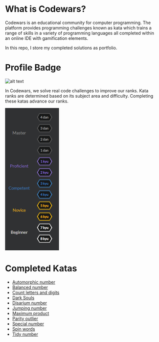 # What is Codewars? 
Codewars is an educational community for computer programming. The platform provides programming challenges known as kata which trains a range of skills in a variety of programming languages all completed within an online IDE with gamification elements. 

In this repo, I store my completed solutions as portfolio.

# Profile Badge
![alt text](https://www.codewars.com/users/fuzzymuzzywuzzy/badges/large "fuzzymuzzywuzzy profile")
 
In Codewars, we solve real code challenges to improve our ranks. Kata ranks are determined based on its subject area and difficulty. Completing these katas advance our ranks.

![alt text](https://github.com/fuzzymuzzywuzzy/codewars/blob/master/codewars_rank.PNG "codewars rank")

# Completed Katas

* [Automorphic number](../blob/master/python/automorphic_number.py)
* [Balanced number](../blob/master/python/balanced_number.py)
* [Count letters and digits](../blob/master/python/count_letters_digits.py)
* [Dark Souls](../blob/master/python/dark_souls.py)
* [Disarium number](../blob/master/python/disarium_number.py)
* [Jumping number](../blob/master/python/jumping_number.py)
* [Maximum product](../blob/master/python/max_product.py)
* [Parity outlier](../blob/master/python/parity_outlier.py)
* [Special number](../blob/master/python/special_number.py)
* [Spin words](../blob/master/python/spin_words.py)
* [Tidy number](../blob/master/python/tidy_number.py)
